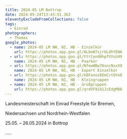 ```yaml
---
title: 2024-05 LM Bottrop
date: 2024-05-24T13:43:51.363
eleventyExcludeFromCollections: false
tags:
  - Einrad
photographers:
  - Thomas
google_photos:
  - name: 2024-05 LM NW, NI, HB - Einzelkür
    url: https://photos.app.goo.gl/ALbeW7sjrULdhYENA
  - url: https://photos.app.goo.gl/tYrCondHhpfVVsU49
    name: 2024-05 LM NW, NI, HB - Paarkür
  - url: https://photos.app.goo.gl/NfewWBw76sncNxxX9
    name: 2024-05 LM NW, NI, HB - Expert Einzelkür
  - url: https://photos.app.goo.gl/kBFanoz6EmCctGYe8
    name: 2024-05 LM NW, NI, HB - Kleingruppen
  - name: 2024-05 LM NW, NI, HB - Großgruppen
    url: https://photos.app.goo.gl/qrdVF9ib1JcEdgM88
---
```

Landesmeisterschaft im Einrad Freestyle für Bremen,

Niedersachsen und Nordrhein-Westfalen

25.05. – 26.05.2024 in Bottrop

…..
